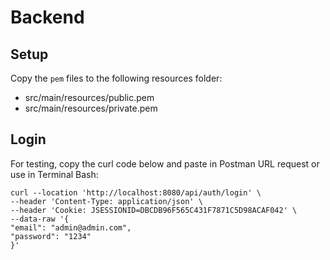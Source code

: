 # Backend

## Setup

Copy the `pem` files to the following resources folder:

- src/main/resources/public.pem
- src/main/resources/private.pem

## Login

For testing, copy the curl code below and paste in Postman URL request or use in Terminal Bash:

```
curl --location 'http://localhost:8080/api/auth/login' \
--header 'Content-Type: application/json' \
--header 'Cookie: JSESSIONID=DBCDB96F565C431F7871C5D98ACAF042' \
--data-raw '{
"email": "admin@admin.com",
"password": "1234"
}'
```
